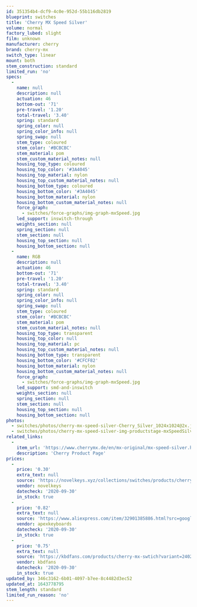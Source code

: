 ```yaml
---
id: 351354b4-dcf9-4c0e-952d-55b116db2819
blueprint: switches
title: 'Cherry MX Speed Silver'
volume: normal
factory_lubed: slight
film: unknown
manufacturer: cherry
brand: cherry-mx
switch_type: linear
mount: both
stem_construction: standard
limited_run: 'no'
specs:
  -
    name: null
    description: null
    actuation: 46
    bottom-out: '71'
    pre-travel: '1.20'
    total-travel: '3.40'
    spring: standard
    spring_color: null
    spring_color_info: null
    spring_swap: null
    stem_type: coloured
    stem_color: '#BCBCBC'
    stem_material: pom
    stem_custom_material_notes: null
    housing_top_type: coloured
    housing_top_color: '#3A4045'
    housing_top_material: nylon
    housing_top_custom_material_notes: null
    housing_bottom_type: coloured
    housing_bottom_color: '#3A4045'
    housing_bottom_material: nylon
    housing_bottom_custom_material_notes: null
    force_graph:
      - switches/force-graphs/img-graph-mxSpeed.jpg
    led_support: inswitch-through
    weights_section: null
    spring_section: null
    stem_section: null
    housing_top_section: null
    housing_bottom_section: null
  -
    name: RGB
    description: null
    actuation: 46
    bottom-out: '71'
    pre-travel: '1.20'
    total-travel: '3.40'
    spring: standard
    spring_color: null
    spring_color_info: null
    spring_swap: null
    stem_type: coloured
    stem_color: '#BCBCBC'
    stem_material: pom
    stem_custom_material_notes: null
    housing_top_type: transparent
    housing_top_color: null
    housing_top_material: pc
    housing_top_custom_material_notes: null
    housing_bottom_type: transparent
    housing_bottom_color: '#CFCF82'
    housing_bottom_material: nylon
    housing_bottom_custom_material_notes: null
    force_graph:
      - switches/force-graphs/img-graph-mxSpeed.jpg
    led_support: smd-and-inswitch
    weights_section: null
    spring_section: null
    stem_section: null
    housing_top_section: null
    housing_bottom_section: null
photos:
  - switches/photos/cherry-mx-speed-silver-Cherry_Silver_1024x1024@2x.jpg
  - switches/photos/cherry-mx-speed-silver-img-productstage-mxSpeedSilver@2x_100-368x368-1.png
related_links:
  -
    item_url: 'https://www.cherrymx.de/en/mx-original/mx-speed-silver.html'
    description: 'Cherry Product Page'
prices:
  -
    price: '0.30'
    extra_text: null
    source: 'https://novelkeys.xyz/collections/switches/products/cherry-switches?variant=12495307702365'
    vendor: novelkeys
    datecheck: '2020-09-30'
    in_stock: true
  -
    price: '0.82'
    extra_text: null
    source: 'https://www.aliexpress.com/item/32901385886.html?src=google&albch=shopping&acnt=494-037-6276&isdl=y&slnk=&plac=&mtctp=&albbt=Google_7_shopping&aff_platform=google&aff_short_key=UneMJZVf&&albagn=888888&albcp=9317063908&albag=94962804715&trgt=299423776478&crea=en32901385886&netw=u&device=c&albpg=299423776478&albpd=en32901385886&gclid=CjwKCAjw2dD7BRASEiwAWCtCb-JFLJoyaJNs-mhxVrmm4NGOexBolMrqGtyLEZe8ZpAz3t4RKpoXNhoChiQQAvD_BwE&gclsrc=aw.ds'
    vendor: apexkeyboards
    datecheck: '2020-09-30'
    in_stock: true
  -
    price: '0.75'
    extra_text: null
    source: 'https://kbdfans.com/products/cherry-mx-swtich?variant=2402370748429'
    vendor: kbdfans
    datecheck: '2020-09-30'
    in_stock: true
updated_by: 346c3162-6b01-4097-b7ee-8c4482d3ec52
updated_at: 1643778795
stem_length: standard
limited_run_reason: 'no'
---
```

